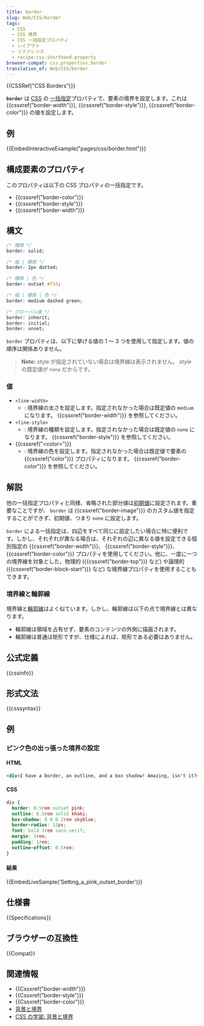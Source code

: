 ```yaml
---
title: border
slug: Web/CSS/border
tags:
  - CSS
  - CSS 境界
  - CSS 一括指定プロパティ
  - レイアウト
  - リファレンス
  - recipe:css-shorthand-property
browser-compat: css.properties.border
translation_of: Web/CSS/border
---
```

{{CSSRef("CSS Borders")}}

**`border`** は [CSS](/ja/docs/Web/CSS) の [一括指定](/ja/docs/Web/CSS/Shorthand_properties)プロパティで、要素の境界を設定します。これは {{cssxref("border-width")}}, {{cssxref("border-style")}}, {{cssxref("border-color")}} の値を設定します。

## 例

{{EmbedInteractiveExample("pages/css/border.html")}}

## 構成要素のプロパティ

このプロパティは以下の CSS プロパティの一括指定です。

- {{cssxref("border-color")}}
- {{cssxref("border-style")}}
- {{cssxref("border-width")}}

## 構文

```css
/* 種類 */
border: solid;

/* 幅 | 種類 */
border: 2px dotted;

/* 種類 | 色 */
border: outset #f33;

/* 幅 | 種類 | 色 */
border: medium dashed green;

/* グローバル値 */
border: inherit;
border: initial;
border: unset;
```

`border` プロパティは、以下に挙げる値の 1 ～ 3 つを使用して指定します。値の順序は関係ありません。

> **Note:** style が指定されていない場合は境界線は表示されません。 style の既定値が `none` だからです。

### 値

- `<line-width>`
  - : 境界線の太さを設定します。指定されなかった場合は既定値の `medium` になります。 {{cssxref("border-width")}} を参照してください。
- `<line-style>`
  - : 境界線の種類を設定します。指定されなかった場合は既定値の `none` になります。 {{cssxref("border-style")}} を参照してください。
- {{cssxref("&lt;color&gt;")}}
  - : 境界線の色を設定します。指定されなかった場合は既定値で要素の {{cssxref("color")}} プロパティになります。 {{cssxref("border-color")}} を参照してください。

## 解説

他の一括指定プロパティと同様、省略された部分値は[初期値](/ja/docs/Web/CSS/initial_value)に設定されます。重要なことですが、 `border` は {{cssxref("border-image")}} のカスタム値を指定することができず、初期値、つまり `none` に設定します。

`border` による一括指定は、四辺をすべて同じに設定したい場合に特に便利です。しかし、それぞれが異なる場合は、それぞれの辺に異なる値を設定できる個別指定の {{cssxref("border-width")}}、 {{cssxref("border-style")}}、 {{cssxref("border-color")}} プロパティを使用してください。他に、一度に一つの境界線を対象とした、物理的 ({{cssxref("border-top")}} など) や論理的 ({{cssxref("border-block-start")}} など) な境界線プロパティを使用することもできます。

### 境界線と輪郭線

境界線と[輪郭線](/ja/docs/Web/CSS/outline)はよく似ています。しかし、輪郭線は以下の点で境界線とは異なります。

- 輪郭線は領域を占有せず、要素のコンテンツの外側に描画されます。
- 輪郭線は普通は矩形ですが、仕様によれば、矩形である必要はありません。

## 公式定義

{{cssinfo}}

## 形式文法

{{csssyntax}}

## 例

<h3 id="Setting_a_pink_outset_border">ピンク色の出っ張った境界の設定</h3>

#### HTML

```html
<div>I have a border, an outline, and a box shadow! Amazing, isn't it?</div>
```

#### CSS

```css
div {
  border: 0.5rem outset pink;
  outline: 0.5rem solid khaki;
  box-shadow: 0 0 0 2rem skyblue;
  border-radius: 12px;
  font: bold 1rem sans-serif;
  margin: 2rem;
  padding: 1rem;
  outline-offset: 0.5rem;
}
```

#### 結果

{{EmbedLiveSample('Setting_a_pink_outset_border')}}

## 仕様書

{{Specifications}}

## ブラウザーの互換性

{{Compat}}

## 関連情報

- {{Cssxref("border-width")}}
- {{Cssxref("border-style")}}
- {{Cssxref("border-color")}}
- [背景と境界](/ja/docs/Web/CSS/CSS_Backgrounds_and_Borders)
- [CSS の学習: 背景と境界](/ja/docs/Learn/CSS/Building_blocks/Backgrounds_and_borders)
